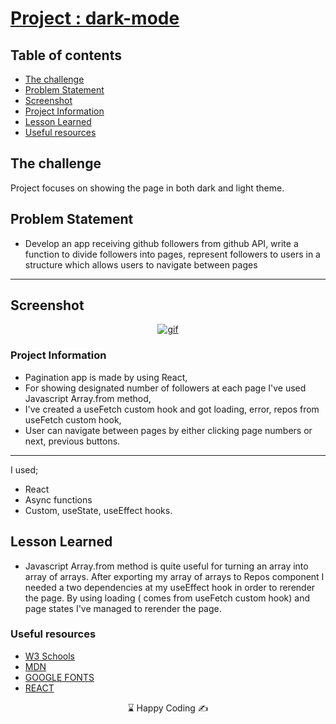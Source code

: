 # [Project : dark-mode](https://dark-mode-six-beige.vercel.app/)
## Table of contents

  - [The challenge](#the-challenge)
  - [Problem Statement](#problem-statement)
  - [Screenshot](#screenshot)
  - [Project Information](#project-information)
  - [Lesson Learned](#lesson-learned)
  - [Useful resources](#useful-resources)



## The challenge
Project focuses on showing the page in both dark and light theme.

## Problem Statement

- Develop an app receiving github followers from github API, write a function to divide followers into pages, represent followers to users in a structure which allows users to navigate between pages
<hr>




## Screenshot
<p align="center">
<a href="https://pagination-three.vercel.app/"><img src="pagination.gif" alt="gif"></a>
</p>





### Project Information
- Pagination app is made by using React,
- For showing designated number of followers at each page I've used Javascript Array.from method,
- I've created a useFetch custom hook and got loading, error, repos from useFetch custom hook,
- User can navigate between pages by either clicking page numbers or next, previous buttons.




------
I used;
- React
- Async functions
- Custom, useState, useEffect hooks.





## Lesson Learned

- Javascript Array.from method is quite useful for turning an array into array of arrays. After exporting my array of arrays to Repos component I needed a two dependencies at my useEffect hook in order to rerender the page. By using loading ( comes from useFetch custom hook) and page states I've managed to rerender the page.

### Useful resources

- [W3 Schools](https://www.w3schools.com/) 
- [MDN](https://developer.mozilla.org/en-US/) 
- [GOOGLE FONTS](https://fonts.google.com/) 
- [REACT](https://reactjs.org/) 












<center> &#8987; Happy Coding  &#9997; </center>

